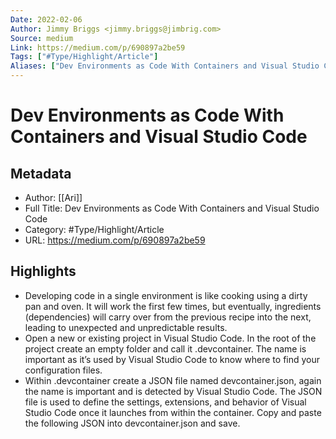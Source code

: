 ```yaml
---
Date: 2022-02-06
Author: Jimmy Briggs <jimmy.briggs@jimbrig.com>
Source: medium
Link: https://medium.com/p/690897a2be59
Tags: ["#Type/Highlight/Article"]
Aliases: ["Dev Environments as Code With Containers and Visual Studio Code", "Dev Environments as Code With Containers and Visual Studio Code"]
---
```

# Dev Environments as Code With Containers and Visual Studio Code

## Metadata
- Author: [[Ari]]
- Full Title: Dev Environments as Code With Containers and Visual Studio Code
- Category: #Type/Highlight/Article
- URL: https://medium.com/p/690897a2be59

## Highlights
- Developing code in a single environment is like cooking using a dirty pan and oven. It will work the first few times, but eventually, ingredients (dependencies) will carry over from the previous recipe into the next, leading to unexpected and unpredictable results.
- Open a new or existing project in Visual Studio Code. In the root of the project create an empty folder and call it .devcontainer. The name is important as it’s used by Visual Studio Code to know where to find your configuration files.
- Within .devcontainer create a JSON file named devcontainer.json, again the name is important and is detected by Visual Studio Code. The JSON file is used to define the settings, extensions, and behavior of Visual Studio Code once it launches from within the container. Copy and paste the following JSON into devcontainer.json and save.
